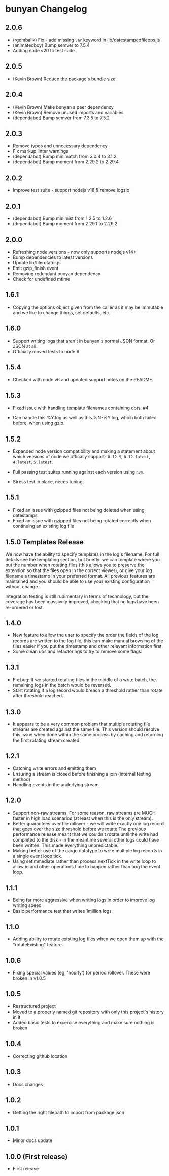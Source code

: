 # bunyan Changelog

## 2.0.6

- (rgembalik) Fix - add missing `var` keyword in [lib/datestampedfileops.js](lib/datestampedfileops.js)
- (animatedboy) Bump semver to 7.5.4
- Adding node v20 to test suite.

## 2.0.5

- (Kevin Brown) Reduce the package's bundle size

## 2.0.4

- (Kevin Brown) Make bunyan a peer dependency
- (Kevin Brown) Remove unused imports and variables
- (dependabot) Bump semver from 7.3.5 to 7.5.2

## 2.0.3

- Remove typos and unnecessary dependency
- Fix markup linter warnings
- (dependabot) Bump minimatch from 3.0.4 to 3.1.2
- (dependabot) Bump moment from 2.29.2 to 2.29.4


## 2.0.2

- Improve test suite - support nodejs v18 & remove logzio

## 2.0.1

- (dependabot) Bump minimist from 1.2.5 to 1.2.6
- (dependabot) Bump moment from 2.29.1 to 2.29.2

## 2.0.0

- Refreshing node versions - now only supports nodejs v14+
- Bump dependencies to latest versions
- Update lib/filerotator.js
- Emit gzip_finish event
- Removing redundant bunyan dependency
- Check for undefined mtime

## 1.6.1

- Copying the options object given from the caller as it may be immutable and we like to change things, set defaults, etc.

## 1.6.0

- Support writing logs that aren't in bunyan's normal JSON format. Or JSON at all.
- Officially moved tests to node 6

## 1.5.4

- Checked with node v6 and updated support notes on the README.

## 1.5.3

- Fixed issue with handling template filenames containing dots: #4

- Can handle this.%Y.log as well as this.%N-%Y.log, which both failed before, when using gzip.

## 1.5.2

- Expanded node version compatibility and making a statement about which versions of node we offically support- `0.12.9`, `0.12.latest`, `4.latest`, `5.latest`.

- Full passing test suites running against each version using `nvm`.

- Stress test in place, needs tuning.

## 1.5.1

- Fixed an issue with gzipped files not being deleted when using datestamps
- Fixed an issue with gzipped files not being rotated correctly when continuing an existing log file

## 1.5.0 Templates Release

We now have the ability to specify templates in the log's filename. For full details see the templating section, but briefly: we can template where you put the number when rotating files (this allows you to preserve the extension so that the files open in the correct viewer), or give your log filename a timestamp in your preferred format.
All previous features are maintained and you should be able to use your existing configuration without change.

Integration testing is still rudimentary in terms of technology, but the coverage has been massively improved, checking that no logs have been re-ordered or lost.

## 1.4.0

- New feature to allow the user to specify the order the fields of the log records are written to the log file, this can make manual browsing of the files easier if you put the timestamp and other relevant information first.
- Some clean ups and refactorings to try to remove some flags.

## 1.3.1

- Fix bug: If we started rotating files in the middle of a write batch, the remaining logs in the batch would be reversed.
- Start rotating if a log record would breach a threshold rather than rotate after threshold reached.

## 1.3.0

- It appears to be a very common problem that multiple rotating file streams are created against the same file. This version should resolve this issue when done within the same process by caching and returning the first rotating stream created.

## 1.2.1

- Catching write errors and emitting them
- Ensuring a stream is closed before finishing a join (internal testing method)
- Handling events in the underlying stream

## 1.2.0

- Support non-raw streams. For some reason, raw streams are MUCH faster in high load scenarios (at least when this is the only stream).
- Better guarantees over file rollover - we will write exactly one log record that goes over the size threshold before we rotate
  The previous performance release meant that we couldn't rotate until the write had completed to the disk - in the meantime several other
  logs could have been written. This made everything unpredictable.
- Making better use of the cargo datatype to write multiple log records in a single event loop tick.
- Using setImmediate rather than process.nextTick in the write loop to allow io and other operations time to happen rather than hog the event loop.

## 1.1.1

- Being far more aggressive when writing logs in order to improve log writing speed
- Basic performance test that writes 1million logs

## 1.1.0

- Adding ability to rotate existing log files when we open them up with the "rotateExisting" feature.

## 1.0.6

- Fixing special values (eg, 'hourly') for period rollover. These were broken in v1.0.5

## 1.0.5

- Restructured project
- Moved to a properly named git repository with only this project's history in it
- Added basic tests to excercise everything and make sure nothing is broken

## 1.0.4

- Correcting github location

## 1.0.3

- Docs changes

## 1.0.2

- Getting the right filepath to import from package.json

## 1.0.1

- Minor docs update

## 1.0.0 (First release)

- First release
